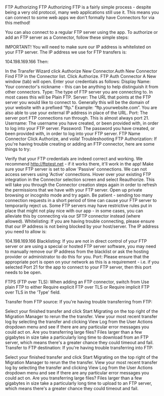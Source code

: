 FTP
Authorizing FTP
Authorizing FTP is a fairly simple process - despite being a very old protocol, many web applications still use it. This means you can connect to some web apps we don't formally have Connectors for via this method!

You can also connect to a regular FTP server using the app. To authorize or add an FTP server as a Connector, follow these simple steps:

IMPORTANT! You will need to make sure our IP address is whitelisted on your FTP server. The IP address we use for FTP transfers is:

104.198.169.166
Then:

In the Transfer Wizard click Authorize New Connector.Auth New Connector
Find FTP in the Connector list.
Click Authorize.
FTP Auth Connector
A New window (tab) will open. Enter your credentials as follows:
Display Name: Your connector's nickname - this can be anything to help distinguish it from other connectors.
Type: The type of FTP server you are connecting to. In most cases this will be Plain FTP.
Server: The URL that points at the FTP server you would like to connect to. Generally this will be the domain of your website with a prefixed “ftp.” Example: “ftp.yourwebsite.com”. You are also able to use your external IP address in place of the URL.
Port: The server port FTP connections run through. This is almost always port 21.
Username: The username you have created, or been provided with, in order to log into your FTP server.
Password: The password you have created, or been provided with, in order to log into your FTP server.
FTP Name Connector
Click Authorize, and voila!
Troubleshooting FTP
Authorization: If you're having trouble creating or adding an FTP connector, here are some things to try:

Verify that your FTP credentials are indeed correct and working. We recommend http://ftptest.net - if it works there, it'll work in the app!
Make sure your FTP server is set to allow 'Passive' connections. We can not access servers using 'Active' connections.
Hover over your existing FTP integration in the Connector selection screen and select Reauthorize. This will take you through the Connector creation steps again in order to refresh the permissions that we have with your FTP server.
Open up private browsing or incognito mode and try again.
Be patient - sending too many connection requests in a short period of time can cause your FTP server to temporarily reject us.
Some FTP servers may have restrictive rules put in place that might not play nice with our app - in some cases, you can alleviate this by connecting via our SFTP connector instead (where allowed).
Whitelisting: If you are having trouble connecting, please ensure that our IP address is not being blocked by your host/server. The IP address you need to allow is:

104.198.169.166
Blacklisting: If you are not in direct control of your FTP server or are using a special or hosted FTP server software, you may need to manually remove our IP address from the blacklist or ask the hosting provider or administrator to do this for you.
Port: Please ensure that the appropriate port is open on your network as this is a requirement - i.e. if you selected Port 21 for the app to connect to your FTP server, then this port needs to be open.

FTPS (FTP over TLS): When adding an FTP connector, switch from Use plain FTP to either Require explicit FTP over TLS or Require implicit FTP over TLS in the 'Type' field.

Transfer from FTP source: If you're having trouble transferring from FTP:

Select your finished transfer and click Start Migrating on the top right of the Migration Manager to rerun the the transfer.
View your most recent transfer log by selecting the transfer and clicking View Log from the User Actions dropdown menu and see if there are any particular error messages you could act on.
Are you transferring large files? Files larger than a few gigabytes in size take a particularly long time to download from an FTP server, which means there's a greater chance they could timeout and fail.
Transfer to FTP destination: If you're having trouble transferring into FTP:

Select your finished transfer and click Start Migrating on the top right of the Migration Manager to rerun the the transfer.
View your most recent transfer log by selecting the transfer and clicking View Log from the User Actions dropdown menu and see if there are any particular error messages you could act on.
Are you transferring large files? Files larger than a few gigabytes in size take a particularly long time to upload to an FTP server, which means there's a greater chance they could timeout and fail.
